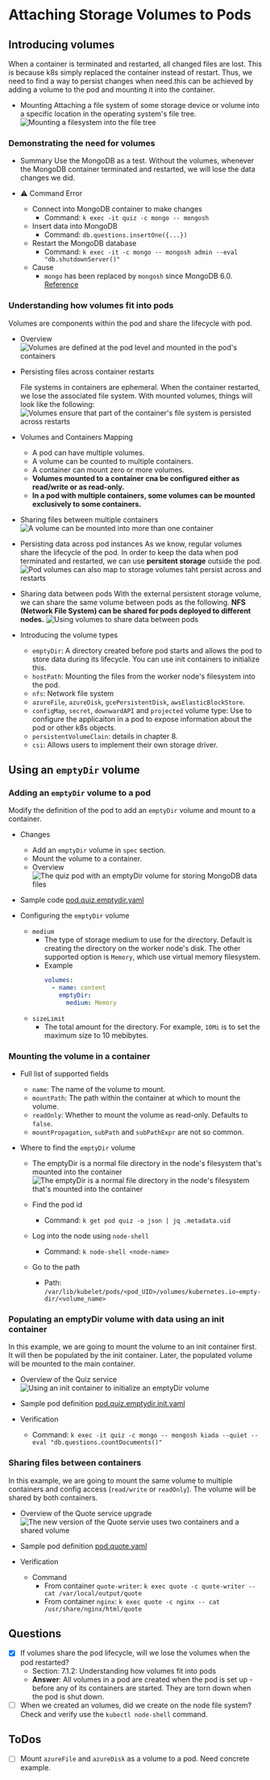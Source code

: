 # Attaching Storage Volumes to Pods

## Introducing volumes
When a container is terminated and restarted, all changed files are lost. This is because k8s simply replaced the container instead of restart. Thus, we need to find a way to persist changes when need.this can be achieved by adding a volume to the pod and mounting it into the container.

- Mounting
  Attaching a file system of some storage device or volume into a specific location in the operating system's file tree. 
  ![Mounting a filesystem into the file tree](https://drek4537l1klr.cloudfront.net/luksa3/v-14/Figures/07image002.png)

### Demonstrating the need for volumes

- Summary
  Use the MongoDB as a test. Without the volumes, whenever the MongoDB container terminated and restarted, we will lose the data changes we did.

- :warning: Command Error
  - Connect into MongoDB container to make changes 
    - Command: `k exec -it quiz -c mongo -- mongosh`
  - Insert data into MongoDB
    - Command: `db.questions.insertOne({...})`
  - Restart the MongoDB database 
    - Command: `k exec -it -c mongo -- mongosh admin --eval "db.shutdownServer()"`
  - Cause
    - `mongo` has been replaced by `mongosh` since MongoDB 6.0. [Reference](https://stackoverflow.com/questions/73582703/mongo-command-not-found-on-mongodb-6-0-docker-container)

### Understanding how volumes fit into pods

Volumes are components within the pod and share the lifecycle with pod. 

- Overview
  ![Volumes are defined at the pod level and mounted in the pod's containers](https://drek4537l1klr.cloudfront.net/luksa3/v-14/Figures/07image005.png)

- Persisting files across container restarts 
  
  File systems in containers are ephemeral. When the container restarted, we lose the associated file system. With mounted volumes, things will look like the following: 
  ![Volumes ensure that part of the container's file system is persisted across restarts](https://drek4537l1klr.cloudfront.net/luksa3/v-14/Figures/07image006.png)

- Volumes and Containers Mapping
  - A pod can have multiple volumes.
  - A volume can be counted to multiple containers.
  - A container can mount zero or more volumes. 
  - **Volumes mounted to a container cna be configured either as read/write or as read-only.**
  - **In a pod with multiple containers, some volumes can be mounted exclusively to some containers.**

- Sharing files between multiple containers
  ![A volume can be mounted into more than one container](https://drek4537l1klr.cloudfront.net/luksa3/v-14/Figures/07image008.png)

- Persisting data across pod instances 
  As we know, regular volumes share the lifecycle of the pod. In order to keep the data when pod terminated and restarted, we can use **persitent storage** outside the pod. 
  ![Pod volumes can also map to storage volumes taht persist across and restarts](https://drek4537l1klr.cloudfront.net/luksa3/v-14/Figures/07image009.png)

- Sharing data between pods
  With the external persistent storage volume, we can share the same volume between pods as the following. **NFS (Network File System) can be shared for pods deployed to different nodes.**
  ![Using volumes to share data between pods](https://drek4537l1klr.cloudfront.net/luksa3/v-14/Figures/07image010.png)

- Introducing the volume types
  - `emptyDir`: A directory created before pod starts and allows the pod to store data during its lifecycle. You can use init containers to initialize this.
  - `hostPath`: Mounting the files from the worker node's filesystem into the pod.
  - `nfs`: Network file system
  - `azureFile`, `azureDisk`, `gcePersistentDisk`, `awsElasticBlockStore`.
  - `configMap`, `secret`, `downwardAPI` and `projected` volume type: Use to configure the applicaiton in a pod to expose information about the pod or other k8s objects.
  - `persistentVolumeClain`: details in chapter 8. 
  - `csi`: Allows users to implement their own storage driver.

## Using an `emptyDir` volume

### Adding an `emptyDir` volume to a pod
  Modify the definition of the pod to add an `emptyDir` volume and mount to a container. 
  - Changes
    - Add an `emptyDir` volume in `spec` section.
    - Mount the volume to a container.
    - Overview
      ![The quiz pod with an emptyDir volume for storing MongoDB data files](https://drek4537l1klr.cloudfront.net/luksa3/v-14/Figures/07image011.png)

- Sample code 
  [pod.quiz.emptydir.yaml](deployment/pod.quiz.emptydir.yaml)

- Configuring the `emptyDir` volume
  - `medium`
    - The type of storage medium to use for the directory. Default is creating the directory on the worker node's disk. The other supported option is `Memory`, which use virtual memory filesystem.
    - Example
      ```yaml
      volumes:
        - name: content
          emptyDir:
            medium: Memory
      ```
  - `sizeLimit`
    - The total amount for the directory. For example, `10Mi` is to set the maximum size to 10 mebibytes.

### Mounting the volume in a container

- Full list of supported fields
  - `name`: The name of the volume to mount. 
  - `mountPath`: The path within the container at which to mount the volume.
  - `readOnly`: Whether to mount the volume as read-only. Defaults to `false`.
  - `mountPropagation`, `subPath` and `subPathExpr` are not so common.

- Where to find the `emptyDir` volume
  - The emptyDir is a normal file directory in the node's filesystem that's mounted into the container
    ![The emptyDir is a normal file directory in the node's filesystem that's mounted into the container](https://drek4537l1klr.cloudfront.net/luksa3/v-14/Figures/07image012.png)

  - Find the pod id
    - Command: `k get pod quiz -o json | jq .metadata.uid`

  - Log into the node using `node-shell`
    - Command: `k node-shell <node-name>`

  - Go to the path
    - Path: `/var/lib/kubelet/pods/<pod_UID>/volumes/kubernetes.io~empty-dir/<volume_name>`

### Populating an emptyDir volume with data using an init container
In this example, we are going to mount the volume to an init container first. It will then be populated by the init container. Later, the populated volume will be mounted to the main container.

- Overview of the Quiz service
  ![Using an init container to initialize an emptyDir volume](https://drek4537l1klr.cloudfront.net/luksa3/v-14/Figures/07image013.png)

- Sample pod definition
  [pod.quiz.emptydir.init.yaml](deployment/pod.quiz.emptydir.init.yaml)

- Verification
  - Command: `k exec -it quiz -c mongo -- mongosh kiada --quiet --eval "db.questions.countDocuments()"`

### Sharing files between containers
In this example, we are going to mount the same volume to multiple containers and config access (`read/write` or `readOnly`). The volume will be shared by both containers.

- Overview of the Quote service upgrade 
  ![The new version of the Quote servie uses two containers and a shared volume](https://drek4537l1klr.cloudfront.net/luksa3/v-14/Figures/07image014.png)

- Sample pod definition
  [pod.quote.yaml](deployment/pod.quote.yaml)

- Verification
  - Command
    - From container `quote-writer`: `k exec quote -c quote-writer -- cat /var/local/output/quote`
    - From container `nginx`: `k exec quote -c nginx -- cat /usr/share/nginx/html/quote`

## Questions
- [X] If volumes share the pod lifecycle, will we lose the volumes when the pod restarted?
  - Section: 7.1.2: Understanding how volumes fit into pods
  - **Answer**: All volumes in a pod are created when the pod is set up - before any of its containers are started. They are torn down when the pod is shut down.
- [ ] When we created an volumes, did we create on the node file system? Check and verify use the `kubectl node-shell` command.

## ToDos
- [ ] Mount `azureFile` and `azureDisk` as a volume to a pod. Need concrete example.
